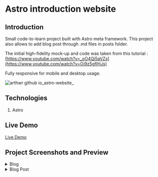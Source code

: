 # Astro introduction website

## Introduction

Small code-to-learn project built with Astro meta framework. This project also allows to add blog post through .md files in posts folder. 

The initial high-fidelity mock-up and code was taken from this tutorial : [https://www.youtube.com/watch?v=_oO4Qi5aVZs](https://www.youtube.com/watch?v=Oi9z5gfIHJs)

Fully responsive for mobile and desktop usage. 

![arthwr github io_astro-website_](https://github.com/Arthwr/astro-website/assets/132221421/3832f499-7d5e-4639-8ad5-97826861e5e0)

## Technologies

1. Astro 

## Live Demo

[Live Demo](https://arthwr.github.io/manage-landing-page/)


## Project Screenshots and Preview
<details>
  <summary>Blog</summary>
![arthwr github io_astro-website_blog_](https://github.com/Arthwr/astro-website/assets/132221421/fec39b89-0767-4330-9e54-6b84befcaa90)

</details>


<details>
  <summary>Blog Post</summary>
![arthwr github io_astro-website_astro-1-0_ (1)](https://github.com/Arthwr/astro-website/assets/132221421/1a308230-4f8e-46e5-90a3-def88466c20b)

</details>
